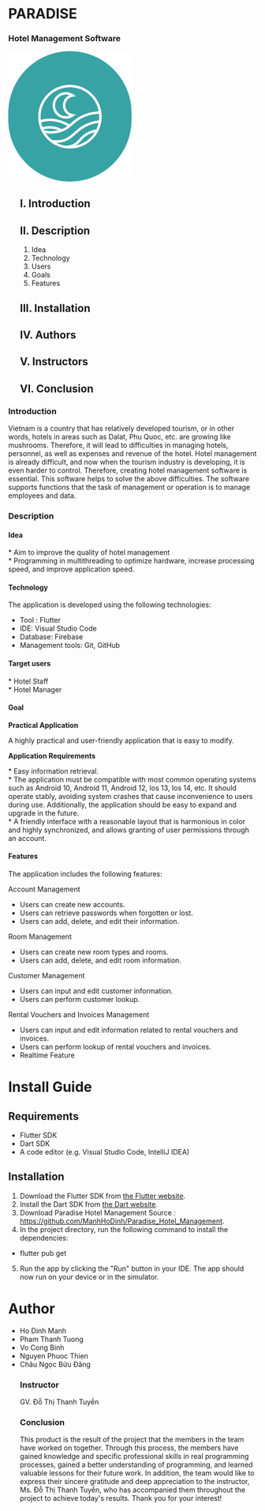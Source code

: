 <div id="top">
</div>
<h1>PARADISE</h1>
<h3>Hotel Management Software</h3>
<!-- PARADISE -->
<a style="text-decoration: none;" href="#Top">
    <img src="./assets/images/logo_app.png" alt="Logo Paradise" width="250"/>
</a>
<!-- Table of Contents -->
<ul id="nav">

<a style="text-decoration: none;" href="#MoDau">
    <h2>I. Introduction</h2>
</a>


<a style="text-decoration: none;" href="#MoTa">
    <h2>II. Description</h2>
</a>

<ol id="sub_nav">
    <li><a style="text-decoration: none;" href="#yTuong">Idea</a></li>
    <li><a style="text-decoration: none;" href="#congNghe">Technology</a></li>
    <li><a style="text-decoration: none;" href="#doiTuongSuDung">Users</a></li>
    <li><a style="text-decoration: none;" href="#mucTieu">Goals</a></li>
    <li><a style="text-decoration: none;" href="#tinhNang">Features</a></li>
</ol>


<a style="text-decoration: none;" href="#caiDat">
    <h2>III. Installation</h2>
</a>


<a style="text-decoration: none;" href="#tacGia">
    <h2>IV. Authors</h2>
</a>



<a style="text-decoration: none;" href="#nguoiHuongDan">
    <h2>V. Instructors</h2>
</a>



<a style="text-decoration: none;" href="#tongKet">
    <h2>VI. Conclusion</h2>
</a>
</ul>
<!-- Introduction  -->
<div id="MoDau">
    <h3>Introduction</h3>
    <p id="description">
        Vietnam is a country that has relatively developed tourism, or in other words, hotels in areas such as Dalat, Phu Quoc, etc. are growing like mushrooms. Therefore, it will lead to difficulties in managing hotels, personnel, as well as expenses and revenue of the hotel. Hotel management is already difficult, and now when the tourism industry is developing, it is even harder to control. Therefore, creating hotel management software is essential. This software helps to solve the above difficulties. The software supports functions that the task of management or operation is to manage employees and data.
    </p>
</div>
<!-- Description  -->
<div id="MoTa">
    <h3>Description</h3>
  
<div id="yTuong">
    <h4>Idea</h4>
    <p>* Aim to improve the quality of hotel management
        <br>
        * Programming in multithreading to optimize hardware, increase processing speed, and improve application speed.
      </p>
</div>

<div id="congNghe">
        <h4>Technology</h4>

<p>The application is developed using the following technologies:</p>

<ul>
    <li>Tool : Flutter</li>
    <li>IDE: Visual Studio Code</li>
    <li>Database: Firebase</li>
    <li>Management tools: Git, GitHub</li>
</ul>


  
</div>
<div id="doiTuongSuDung">
    <h4>Target users</h4>

   <p>* Hotel Staff <br>
    * Hotel Manager
    
</div>
<div id="mucTieu">
    <h4>Goal</h4>

   <strong>
    Practical Application
</strong>
<p>A highly practical and user-friendly application that is easy to modify.</p>
<strong>Application Requirements</strong>

<p>
    * Easy information retrieval. <br>
    * The application must be compatible with most common operating systems such as Android 10, Android 11, Android 12, Ios 13, Ios 14, etc. It should operate stably, avoiding system crashes that cause inconvenience to users
    during use. Additionally, the application should be easy to expand and upgrade in the future. <br>
    * A friendly interface with a reasonable layout that is harmonious in color and highly synchronized, and allows
    granting of user permissions through an account.
</p>
  
</div>
<div id="tinhNang">
    <h4>Features</h4>

The application includes the following features:
    
Account Management
* Users can create new accounts.
* Users can retrieve passwords when forgotten or lost.
* Users can add, delete, and edit their information.
    
Room Management  
* Users can create new room types and rooms.
* Users can add, delete, and edit room information.
    
Customer Management 
* Users can input and edit customer information.
* Users can perform customer lookup.
    
Rental Vouchers and Invoices Management 
* Users can input and edit information related to rental vouchers and invoices.
* Users can perform lookup of rental vouchers and invoices.
* Realtime Feature
</div>
</div>
<div id="caiDat">
  
# Install Guide
## Requirements

* Flutter SDK
* Dart SDK
* A code editor (e.g. Visual Studio Code, IntelliJ IDEA)

## Installation

1. Download the Flutter SDK from [the Flutter website](https://flutter.dev/sdk/).
2. Install the Dart SDK from [the Dart website](https://dart.dev/get-dart).
3. Download Paradise Hotel Management Source :  https://github.com/ManhHoDinh/Paradise_Hotel_Management.
4. In the project directory, run the following command to install the dependencies:

+ flutter pub get
5. Run the app by clicking the "Run" button in your IDE.
The app should now run on your device or in the simulator.
# Author

<div id="tacGia">

<ul>
    <li><a style="text-decoration: none;" href="https://github.com/ManhHoDinh">Ho Dinh Manh</a></li>
    <li><a style="text-decoration: none;" href="https://github.com/TuongPhamCT">Pham Thanh Tuong </a></li>
    <li><a style="text-decoration: none;" href="https://github.com/vocongbinh">Vo Cong Binh</a></li>
    <li><a style="text-decoration: none;" href="https://github.com/thienenpi">Nguyen Phuoc Thien</a></li>
    <li><a style="text-decoration: none;" href="https://github.com/buubuu203">Châu Ngọc Bửu Đăng</a></li>
</
   </div>
  
  <!-- Instructor -->
<div id="nguoiHuongDan">
   <h3>Instructor</h3>GV. Đỗ Thị Thanh Tuyền
</div>
<!-- Summary -->
<div id="tongKet">
    <h3>Conclusion</h3>
    <p>
        This product is the result of the project that the members in the team have worked on together. Through this process, the members have gained knowledge and specific professional skills in real programming processes, gained a better understanding of programming, and learned valuable lessons for their future work.
    In addition, the team would like to express their sincere gratitude and deep appreciation to the instructor, Ms. Đỗ Thị Thanh Tuyền, who has accompanied them throughout the project to achieve today's results.
    Thank you for your interest!


</div>
</div>
</div>

